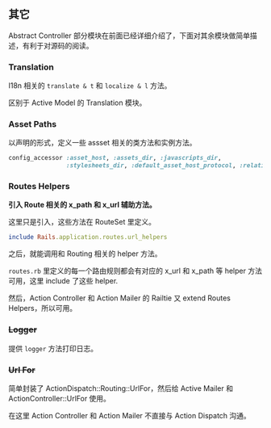 ## 其它

Abstract Controller 部分模块在前面已经详细介绍了，下面对其余模块做简单描述，有利于对源码的阅读。

### Translation

I18n 相关的 `translate & t` 和 `localize & l` 方法。

区别于 Active Model 的 Translation 模块。

### Asset Paths

以声明的形式，定义一些 assset 相关的类方法和实例方法。

```ruby
config_accessor :asset_host, :assets_dir, :javascripts_dir,
                :stylesheets_dir, :default_asset_host_protocol, :relative_url_root
```

### Routes Helpers

**引入 Route 相关的 x_path 和 x_url 辅助方法。**

这里只是引入，这些方法在 RouteSet 里定义。

```ruby
include Rails.application.routes.url_helpers
```

之后，就能调用和 Routing 相关的 helper 方法。

`routes.rb` 里定义的每一个路由规则都会有对应的 x_url 和 x_path 等 helper 方法可用，这里 include 了这些 helper.

然后，Action Controller 和 Action Mailer 的 Railtie 又 extend Routes Helpers，所以可用。

### ~~Logger~~

提供 `logger` 方法打印日志。

### ~~Url For~~

简单封装了 ActionDispatch::Routing::UrlFor，然后给 Active Mailer 和 ActionController::UrlFor 使用。

在这里 Action Controller 和 Action Mailer 不直接与 Action Dispatch 沟通。
